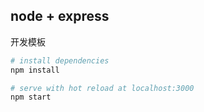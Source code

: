 ## node + express

开发模板

``` bash
# install dependencies
npm install

# serve with hot reload at localhost:3000
npm start
